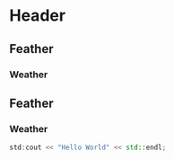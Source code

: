 # Header
## Feather
### Weather
## Feather
### Weather


```c++
std:cout << "Hello World" << std::endl;
```
